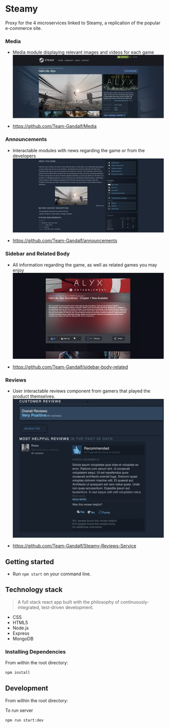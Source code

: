 # Steamy
Proxy for the 4 microservices linked to Steamy, a replication of the popular e-commerce site.

### Media
* Media module displaying relevant images and videos for each game
![media](media.png)
- https://github.com/Team-Gandalf/Media

### Announcements
* Interactable modules with news regarding the game or from the developers
![announcements](announcements.png)
- https://github.com/Team-Gandalf/announcements

### Sidebar and Related Body
* All information regarding the game, as well as related games you may enjoy
![body](body.png)
- https://github.com/Team-Gandalf/sidebar-body-related

### Reviews
* User interactable reviews component from gamers that played the product themselves.
![reviews](reviews.png)
- https://github.com/Team-Gandalf/Steamy-Reviews-Service

## Getting started

- Run `npm start` on your command line.

## Technology stack

> A full stack react app built with the philosophy of continuously-integrated, test-driven development.

- CSS
- HTML5
- Node.js
- Express
- MongoDB

### Installing Dependencies

From within the root directory:

```sh
npm install
```

## Development

From within the root directory:

To run server

```sh
npm run start:dev
```
